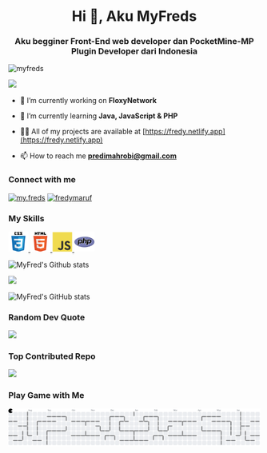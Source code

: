 <h1 align="center">Hi 👋, Aku MyFreds</h1>
<h3 align="center">Aku begginer Front-End web developer dan PocketMine-MP Plugin Developer dari Indonesia</h3>

<p align="left"> <img src="https://komarev.com/ghpvc/?username=myfreds&label=Profile%20views&color=0e75b6&style=flat" alt="myfreds" /> </p>

![](https://github-profile-trophy.vercel.app/?username=MyFreds&theme=radical&no-frame=false&no-bg=false&margin-w=4)

- 🔭 I’m currently working on **FloxyNetwork**

- 🌱 I’m currently learning **Java, JavaScript & PHP**

- 👨‍💻 All of my projects are available at [https://fredy.netlify.app](https://fredy.netlify.app)

- 📫 How to reach me **predimahrobi@gmail.com**

<h3 align="left">Connect with me</h3>
<p align="left">
<a href="https://instagram.com/my.freds" target="blank"><img align="center" src="https://raw.githubusercontent.com/rahuldkjain/github-profile-readme-generator/master/src/images/icons/Social/instagram.svg" alt="my.freds" height="30" width="40" /></a>
<a href="https://www.youtube.com/c/fredymaruf" target="blank"><img align="center" src="https://raw.githubusercontent.com/rahuldkjain/github-profile-readme-generator/master/src/images/icons/Social/youtube.svg" alt="fredymaruf" height="30" width="40" /></a>
</p>

<h3 align="left">My Skills</h3>
<p align="left"> <a href="https://www.w3schools.com/css/" target="_blank" rel="noreferrer"> <img src="https://raw.githubusercontent.com/devicons/devicon/master/icons/css3/css3-original-wordmark.svg" alt="css3" width="40" height="40"/> </a> <a href="https://www.w3.org/html/" target="_blank" rel="noreferrer"> <img src="https://raw.githubusercontent.com/devicons/devicon/master/icons/html5/html5-original-wordmark.svg" alt="html5" width="40" height="40"/> </a> <a href="https://developer.mozilla.org/en-US/docs/Web/JavaScript" target="_blank" rel="noreferrer"> <img src="https://raw.githubusercontent.com/devicons/devicon/master/icons/javascript/javascript-original.svg" alt="javascript" width="40" height="40"/> </a> <a href="https://www.php.net" target="_blank" rel="noreferrer"> <img src="https://raw.githubusercontent.com/devicons/devicon/master/icons/php/php-original.svg" alt="php" width="40" height="40"/> </a> </p>

![MyFred's Github stats](https://github-readme-stats.vercel.app/api/top-langs?username=myfreds&show_icons=true&theme=synthwave&layout=donut)

![](https://nirzak-streak-stats.vercel.app/?user=MyFreds&theme=synthwave&hide_border=false)

![MyFred's GitHub stats](https://github-readme-stats.vercel.app/api?username=myfreds&show=reviews,discussions_started,discussions_answered,prs_merged,prs_merged_percentage&show_icons=true&theme=synthwave&layout=compact)

### Random Dev Quote
![](https://quotes-github-readme.vercel.app/api?type=horizontal&theme=radical)

### Top Contributed Repo
![](https://github-contributor-stats.vercel.app/api?username=MyFreds&limit=5&theme=dark&combine_all_yearly_contributions=true)

### Play Game with Me
<picture>
  <source media="(prefers-color-scheme: dark)" srcset="https://raw.githubusercontent.com/MyFreds/MyFreds/output/pacman-contribution-graph-dark.svg">
  <source media="(prefers-color-scheme: light)" srcset="https://raw.githubusercontent.com/MyFreds/MyFreds/output/pacman-contribution-graph.svg">
  <img alt="pacman contribution graph" src="https://raw.githubusercontent.com/MyFreds/MyFreds/output/pacman-contribution-graph.svg">
</picture>
